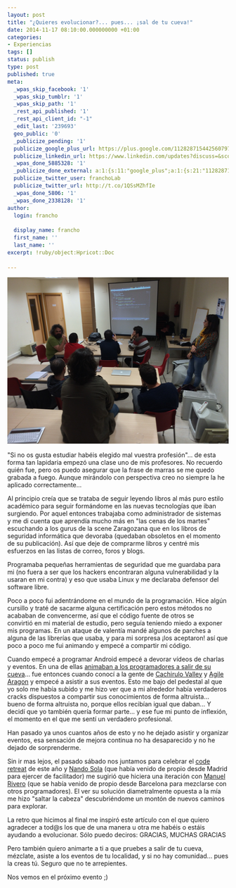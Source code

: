 ```yaml
---
layout: post
title: "¿Quieres evolucionar?... pues... ¡sal de tu cueva!"
date: 2014-11-17 08:10:00.000000000 +01:00
categories:
- Experiencias
tags: []
status: publish
type: post
published: true
meta:
  _wpas_skip_facebook: '1'
  _wpas_skip_tumblr: '1'
  _wpas_skip_path: '1'
  _rest_api_published: '1'
  _rest_api_client_id: "-1"
  _edit_last: '239693'
  geo_public: '0'
  _publicize_pending: '1'
  publicize_google_plus_url: https://plus.google.com/112828715442560797065/posts/jWUDXSexQrh
  publicize_linkedin_url: https://www.linkedin.com/updates?discuss=&scope=48905255&stype=M&topic=5940007769858936832&type=U&a=R-X3
  _wpas_done_5885328: '1'
  _publicize_done_external: a:1:{s:11:"google_plus";a:1:{s:21:"112828715442560797065";b:1;}}
  publicize_twitter_user: franchoLab
  publicize_twitter_url: http://t.co/1QSsMZhfIe
  _wpas_done_5806: '1'
  _wpas_done_2338128: '1'
author:
  login: francho

  display_name: francho
  first_name: ''
  last_name: ''
excerpt: !ruby/object:Hpricot::Doc
  
---
```

![gdcr2014](/assets/gdcr2014.png)

"Si no os gusta estudiar habéis elegido mal vuestra profesión"... de esta forma tan lapidaria empezó una clase uno de mis profesores. No recuerdo quién fue, pero os puedo asegurar que la frase de marras se me quedo grabada a fuego. Aunque mirándolo con perspectiva creo no siempre la he aplicado correctamente...

Al principio creía que se trataba de seguir leyendo libros al más puro estilo académico para seguir formándome en las nuevas tecnologías que iban surgiendo. Por aquel entonces trabajaba como administrador de sistemas y me di cuenta que aprendía mucho más en "las cenas de los martes" escuchando a los gurus de la scene Zaragozana que en los libros de seguridad informática que devoraba (quedaban obsoletos en el momento de su publicación). Así que deje de comprarme libros y centré mis esfuerzos en las listas de correo, foros y blogs.

Programaba pequeñas herramientas de seguridad que me guardaba para mi (no fuera a ser que los hackers encontraran alguna vulnerabilidad y la usaran en mi contra) y eso que usaba Linux y me declaraba defensor del software libre.

Poco a poco fui adentrándome en el mundo de la programación. Hice algún cursillo y traté de sacarme alguna certificación pero estos métodos no acababan de convencerme, así que el código fuente de otros se convirtió en mi material de estudio, pero seguía teniendo miedo a exponer mis programas. En un ataque de valentía mandé algunos de parches a alguna de las librerías que usaba, y para mi sorpresa ¡los aceptaron! así que poco a poco me fui animando y empecé a compartir mi código.

Cuando empecé a programar Android empecé a devorar vídeos de charlas y eventos. En una de ellas [animaban a los programadores a salir de su cueva](https://www.youtube.com/watch?v=0SARbwvhupQ)... fue entonces cuando conocí a la gente de [Cachirulo Valley](http://cachirulovalley.com/) y [Agile Aragon](http://agile-aragon.org/) y empecé a asistir a sus eventos. Esto me bajo del pedestal al que yo solo me había subido y me hizo ver que a mi alrededor había verdaderos cracks dispuestos a compartir sus conocimientos de forma altruista... bueno de forma altruista no, porque ellos recibían igual que daban... Y decidí que yo también quería formar parte... y ese fue mi punto de inflexión, el momento en el que me sentí un verdadero profesional.

Han pasado ya unos cuantos años de esto y no he dejado asistir y organizar eventos, esa sensación de mejora continua no ha desaparecido y no he dejado de sorprenderme.

Sin ir mas lejos, el pasado sábado nos juntamos para celebrar el [code retreat](http://francho.org/?s=code+retreat) de este año y [Nando Sola](https://twitter.com/Mr_Solo) (que había venido de propio desde Madrid para ejercer de facilitador) me sugirió que hiciera una iteración con [Manuel Rivero](https://twitter.com/trikitrok) (que se había venido de propio desde Barcelona para mezclarse con otros programadores). El ver su solución diametralmente opuesta a la mía me hizo "saltar la cabeza" descubriéndome un montón de nuevos caminos para explorar.

La retro que hicimos al final me inspiró este artículo con el que quiero agradecer a tod@s los que de una manera u otra me habéis o estáis ayudando a evolucionar. Sólo puedo deciros: GRACIAS, MUCHAS GRACIAS

Pero también quiero animarte a ti a que pruebes a salir de tu cueva, mézclate, asiste a los eventos de tu localidad, y si no hay comunidad... pues la creas tú. Seguro que no te arrepientes.

Nos vemos en el próximo evento ;)
